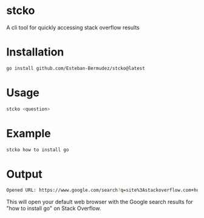 # stcko
A cli tool for quickly accessing stack overflow results

# Installation
```bash
go install github.com/Esteban-Bermudez/stcko@latest
```

# Usage
```bash
stcko <question>
```

# Example
```bash
stcko how to install go
```
# Output
````bash
Opened URL: https://www.google.com/search?q=site%3Astackoverflow.com+how+to+install+go
````

This will open your default web browser with the Google search results for "how to install go" on Stack Overflow.
